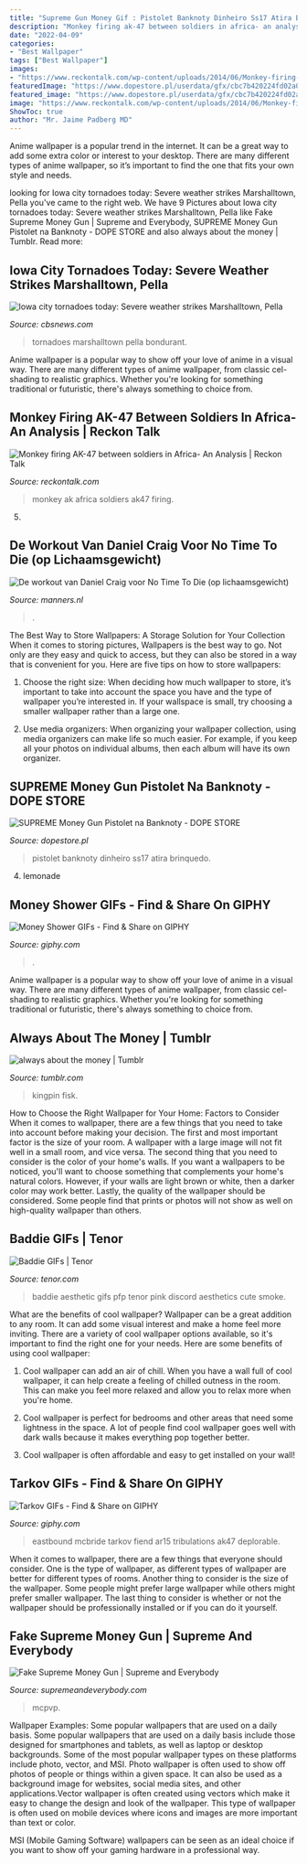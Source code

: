 ```yaml
---
title: "Supreme Gun Money Gif : Pistolet Banknoty Dinheiro Ss17 Atira Brinquedo"
description: "Monkey firing ak-47 between soldiers in africa- an analysis"
date: "2022-04-09"
categories:
- "Best Wallpaper"
tags: ["Best Wallpaper"]
images:
- "https://www.reckontalk.com/wp-content/uploads/2014/06/Monkey-firing-ak47.jpg"
featuredImage: "https://www.dopestore.pl/userdata/gfx/cbc7b420224fd02a07f647d512001f92.jpg"
featured_image: "https://www.dopestore.pl/userdata/gfx/cbc7b420224fd02a07f647d512001f92.jpg"
image: "https://www.reckontalk.com/wp-content/uploads/2014/06/Monkey-firing-ak47.jpg"
ShowToc: true
author: "Mr. Jaime Padberg MD"
---
```



Anime wallpaper is a popular trend in the internet. It can be a great way to add some extra color or interest to your desktop. There are many different types of anime wallpaper, so it’s important to find the one that fits your own style and needs.

	

		
looking for Iowa city tornadoes today: Severe weather strikes Marshalltown, Pella you've came to the right web. We have 9 Pictures about Iowa city tornadoes today: Severe weather strikes Marshalltown, Pella like Fake Supreme Money Gun | Supreme and Everybody, SUPREME Money Gun Pistolet na Banknoty - DOPE STORE and also always about the money | Tumblr. Read more:
		
    
## Iowa City Tornadoes Today: Severe Weather Strikes Marshalltown, Pella

<img loading=lazy src="https://cbsnews3.cbsistatic.com/hub/i/2018/07/20/29b0f4e7-f7b0-4fd8-abfa-29f5891ab60e/8bf6f83558556534af11872f73fa1738/180719-gif-dual-tornadoes-today-iowa.gif" onerror="this.onerror=null;this.src='https://tse1.mm.bing.net/th?id=OIP.p9dWPaOp4zUf-eksn95C7gAAAA&amp;pid=15.1';" alt="Iowa city tornadoes today: Severe weather strikes Marshalltown, Pella">

_Source: cbsnews.com_

>tornadoes marshalltown pella bondurant. 

	

Anime wallpaper is a popular way to show off your love of anime in a visual way. There are many different types of anime wallpaper, from classic cel-shading to realistic graphics. Whether you're looking for something traditional or futuristic, there's always something to choice from.

    
## Monkey Firing AK-47 Between Soldiers In Africa- An Analysis | Reckon Talk

<img loading=lazy src="https://www.reckontalk.com/wp-content/uploads/2014/06/Monkey-firing-ak47.jpg" onerror="this.onerror=null;this.src='https://tse1.mm.bing.net/th?id=OIP.1FPgiCB6vUh8v0VegIoh1AHaDt&amp;pid=15.1';" alt="Monkey firing AK-47 between soldiers in Africa- An Analysis | Reckon Talk">

_Source: reckontalk.com_

>monkey ak africa soldiers ak47 firing. 

	

5.

    
## De Workout Van Daniel Craig Voor No Time To Die (op Lichaamsgewicht)

<img loading=lazy src="https://www.manners.nl/wp-content/uploads/2020/07/workout-daniel-craig-james-bond-no-time-to-die-lichaamsgewicht.jpg" onerror="this.onerror=null;this.src='https://tse4.mm.bing.net/th?id=OIP.W0l54dWYjS9eWg_2t0us4wHaEK&amp;pid=15.1';" alt="De workout van Daniel Craig voor No Time To Die (op lichaamsgewicht)">

_Source: manners.nl_

>. 

	

The Best Way to Store Wallpapers: A Storage Solution for Your Collection
When it comes to storing pictures, Wallpapers is the best way to go. Not only are they easy and quick to access, but they can also be stored in a way that is convenient for you. Here are five tips on how to store wallpapers:
1) Choose the right size: When deciding how much wallpaper to store, it’s important to take into account the space you have and the type of wallpaper you’re interested in. If your wallspace is small, try choosing a smaller wallpaper rather than a large one.

2) Use media organizers: When organizing your wallpaper collection, using media organizers can make life so much easier. For example, if you keep all your photos on individual albums, then each album will have its own organizer.

    
## SUPREME Money Gun Pistolet Na Banknoty - DOPE STORE

<img loading=lazy src="https://www.dopestore.pl/userdata/gfx/cbc7b420224fd02a07f647d512001f92.jpg" onerror="this.onerror=null;this.src='https://tse1.mm.bing.net/th?id=OIP.Bb8M2goySI_JHKBJ8EDd2wHaHa&amp;pid=15.1';" alt="SUPREME Money Gun Pistolet na Banknoty - DOPE STORE">

_Source: dopestore.pl_

>pistolet banknoty dinheiro ss17 atira brinquedo. 

	

4. lemonade 

    
## Money Shower GIFs - Find &amp; Share On GIPHY

<img loading=lazy src="https://media.giphy.com/media/m9cxdE3M5lAdkcaVy1/giphy.gif" onerror="this.onerror=null;this.src='https://tse2.mm.bing.net/th?id=OIP.Z5zhKU5A4WJQRHo2myKkYwHaG0&amp;pid=15.1';" alt="Money Shower GIFs - Find &amp; Share on GIPHY">

_Source: giphy.com_

>. 

	

Anime wallpaper is a popular way to show off your love of anime in a visual way. There are many different types of anime wallpaper, from classic cel-shading to realistic graphics. Whether you're looking for something traditional or futuristic, there's always something to choice from.

    
## Always About The Money | Tumblr

<img loading=lazy src="https://66.media.tumblr.com/a0e42cccb876fb0a59507a9f198ca167/tumblr_pnchs22MSO1rrkahjo6_500.gif" onerror="this.onerror=null;this.src='https://tse3.mm.bing.net/th?id=OIP.ImxW_EdWSPZmRXMo8-7WFwHaDt&amp;pid=15.1';" alt="always about the money | Tumblr">

_Source: tumblr.com_

>kingpin fisk. 

	

How to Choose the Right Wallpaper for Your Home: Factors to Consider
When it comes to wallpaper, there are a few things that you need to take into account before making your decision. The first and most important factor is the size of your room. A wallpaper with a large image will not fit well in a small room, and vice versa. 
The second thing that you need to consider is the color of your home's walls. If you want a wallpapers to be noticed, you'll want to choose something that complements your home's natural colors. However, if your walls are light brown or white, then a darker color may work better. 
Lastly, the quality of the wallpaper should be considered. Some people find that prints or photos will not show as well on high-quality wallpaper than others.

    
## Baddie GIFs | Tenor

<img loading=lazy src="https://media.tenor.com/images/8a1f963252e7e79dc6fa7bf0894a194d/tenor.gif" onerror="this.onerror=null;this.src='https://tse3.mm.bing.net/th?id=OIP.ih-WMlLn553G-nvwiUoZTQAAAA&amp;pid=15.1';" alt="Baddie GIFs | Tenor">

_Source: tenor.com_

>baddie aesthetic gifs pfp tenor pink discord aesthetics cute smoke. 

	

What are the benefits of cool wallpaper?
Wallpaper can be a great addition to any room. It can add some visual interest and make a home feel more inviting. There are a variety of cool wallpaper options available, so it's important to find the right one for your needs. Here are some benefits of using cool wallpaper: 
1. Cool wallpaper can add an air of chill. When you have a wall full of cool wallpaper, it can help create a feeling of chilled outness in the room. This can make you feel more relaxed and allow you to relax more when you're home. 

2. Cool wallpaper is perfect for bedrooms and other areas that need some lightness in the space. A lot of people find cool wallpaper goes well with dark walls because it makes everything pop together better. 

3. Cool wallpaper is often affordable and easy to get installed on your wall!

    
## Tarkov GIFs - Find &amp; Share On GIPHY

<img loading=lazy src="https://media4.giphy.com/media/VlDp37dYu0Opa/200.gif?cid=790b7611i30o2sfegi5ro18h3nr92mfdtroalkftldjacytu&amp;rid=200.gif&amp;ct=g" onerror="this.onerror=null;this.src='https://tse2.mm.bing.net/th?id=OIP.qKWcc-gohcM-skNPv1XPiQAAAA&amp;pid=15.1';" alt="Tarkov GIFs - Find &amp; Share on GIPHY">

_Source: giphy.com_

>eastbound mcbride tarkov fiend ar15 tribulations ak47 deplorable. 

	

When it comes to wallpaper, there are a few things that everyone should consider. One is the type of wallpaper, as different types of wallpaper are better for different types of rooms. Another thing to consider is the size of the wallpaper. Some people might prefer large wallpaper while others might prefer smaller wallpaper. The last thing to consider is whether or not the wallpaper should be professionally installed or if you can do it yourself.

    
## Fake Supreme Money Gun | Supreme And Everybody

<img loading=lazy src="https://cdn.shopify.com/s/files/1/1284/2971/files/giphy_6743510a-2852-4e77-a232-2e85cec54d39_large.gif?v=1499839227" onerror="this.onerror=null;this.src='https://tse2.mm.bing.net/th?id=OIP.5fKyvbON1RRgfB6GxrM1zgHaEK&amp;pid=15.1';" alt="Fake Supreme Money Gun | Supreme and Everybody">

_Source: supremeandeverybody.com_

>mcpvp. 

	

Wallpaper Examples: Some popular wallpapers that are used on a daily basis.
Some popular wallpapers that are used on a daily basis include those designed for smartphones and tablets, as well as laptop or desktop backgrounds. Some of the most popular wallpaper types on these platforms include photo, vector, and MSI. 
Photo wallpaper is often used to show off photos of people or things within a given space. It can also be used as a background image for websites, social media sites, and other applications.Vector wallpaper is often created using vectors which make it easy to change the design and look of the wallpaper. This type of wallpaper is often used on mobile devices where icons and images are more important than text or color. 

MSI (Mobile Gaming Software) wallpapers can be seen as an ideal choice if you want to show off your gaming hardware in a professional way.

